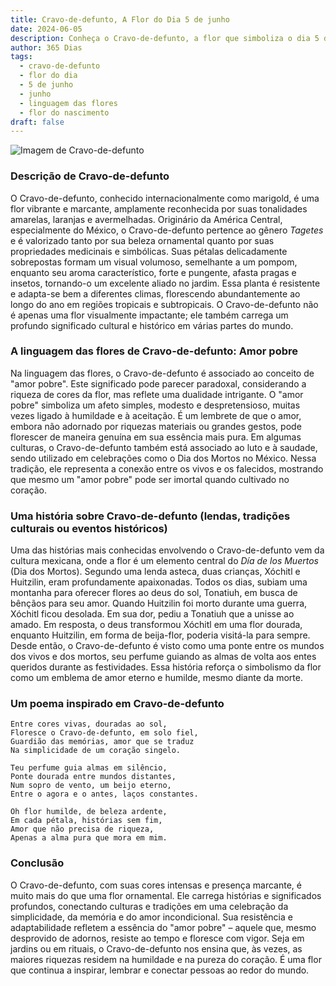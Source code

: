 ```yaml
---
title: Cravo-de-defunto, A Flor do Dia 5 de junho
date: 2024-06-05
description: Conheça o Cravo-de-defunto, a flor que simboliza o dia 5 de junho e seu significado 'Amor pobre'. Explore a beleza e o simbolismo desta flor encantadora.
author: 365 Dias
tags:
  - cravo-de-defunto
  - flor do dia
  - 5 de junho
  - junho
  - linguagem das flores
  - flor do nascimento
draft: false
---
```


![Imagem de Cravo-de-defunto](https://cdn.pixabay.com/photo/2023/03/07/18/56/marigold-7836281_640.jpg#center)

### Descrição de Cravo-de-defunto

O Cravo-de-defunto, conhecido internacionalmente como marigold, é uma flor vibrante e marcante, amplamente reconhecida por suas tonalidades amarelas, laranjas e avermelhadas. Originário da América Central, especialmente do México, o Cravo-de-defunto pertence ao gênero _Tagetes_ e é valorizado tanto por sua beleza ornamental quanto por suas propriedades medicinais e simbólicas. Suas pétalas delicadamente sobrepostas formam um visual volumoso, semelhante a um pompom, enquanto seu aroma característico, forte e pungente, afasta pragas e insetos, tornando-o um excelente aliado no jardim. Essa planta é resistente e adapta-se bem a diferentes climas, florescendo abundantemente ao longo do ano em regiões tropicais e subtropicais. O Cravo-de-defunto não é apenas uma flor visualmente impactante; ele também carrega um profundo significado cultural e histórico em várias partes do mundo.

### A linguagem das flores de Cravo-de-defunto: Amor pobre

Na linguagem das flores, o Cravo-de-defunto é associado ao conceito de "amor pobre". Este significado pode parecer paradoxal, considerando a riqueza de cores da flor, mas reflete uma dualidade intrigante. O "amor pobre" simboliza um afeto simples, modesto e despretensioso, muitas vezes ligado à humildade e à aceitação. É um lembrete de que o amor, embora não adornado por riquezas materiais ou grandes gestos, pode florescer de maneira genuína em sua essência mais pura. Em algumas culturas, o Cravo-de-defunto também está associado ao luto e à saudade, sendo utilizado em celebrações como o Dia dos Mortos no México. Nessa tradição, ele representa a conexão entre os vivos e os falecidos, mostrando que mesmo um "amor pobre" pode ser imortal quando cultivado no coração.

### Uma história sobre Cravo-de-defunto (lendas, tradições culturais ou eventos históricos)

Uma das histórias mais conhecidas envolvendo o Cravo-de-defunto vem da cultura mexicana, onde a flor é um elemento central do _Día de los Muertos_ (Dia dos Mortos). Segundo uma lenda asteca, duas crianças, Xóchitl e Huitzilin, eram profundamente apaixonadas. Todos os dias, subiam uma montanha para oferecer flores ao deus do sol, Tonatiuh, em busca de bênçãos para seu amor. Quando Huitzilin foi morto durante uma guerra, Xóchitl ficou desolada. Em sua dor, pediu a Tonatiuh que a unisse ao amado. Em resposta, o deus transformou Xóchitl em uma flor dourada, enquanto Huitzilin, em forma de beija-flor, poderia visitá-la para sempre. Desde então, o Cravo-de-defunto é visto como uma ponte entre os mundos dos vivos e dos mortos, seu perfume guiando as almas de volta aos entes queridos durante as festividades. Essa história reforça o simbolismo da flor como um emblema de amor eterno e humilde, mesmo diante da morte.

### Um poema inspirado em Cravo-de-defunto

```
Entre cores vivas, douradas ao sol,  
Floresce o Cravo-de-defunto, em solo fiel,  
Guardião das memórias, amor que se traduz  
Na simplicidade de um coração singelo.  

Teu perfume guia almas em silêncio,  
Ponte dourada entre mundos distantes,  
Num sopro de vento, um beijo eterno,  
Entre o agora e o antes, laços constantes.  

Oh flor humilde, de beleza ardente,  
Em cada pétala, histórias sem fim,  
Amor que não precisa de riqueza,  
Apenas a alma pura que mora em mim.  
```

### Conclusão

O Cravo-de-defunto, com suas cores intensas e presença marcante, é muito mais do que uma flor ornamental. Ele carrega histórias e significados profundos, conectando culturas e tradições em uma celebração da simplicidade, da memória e do amor incondicional. Sua resistência e adaptabilidade refletem a essência do "amor pobre" – aquele que, mesmo desprovido de adornos, resiste ao tempo e floresce com vigor. Seja em jardins ou em rituais, o Cravo-de-defunto nos ensina que, às vezes, as maiores riquezas residem na humildade e na pureza do coração. É uma flor que continua a inspirar, lembrar e conectar pessoas ao redor do mundo.